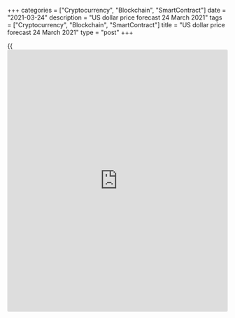 +++
categories = ["Cryptocurrency", "Blockchain", "SmartContract"]
date = "2021-03-24"
description = "US dollar price forecast 24 March 2021"
tags = ["Cryptocurrency", "Blockchain", "SmartContract"]
title = "US dollar price forecast 24 March 2021"
type = "post"
+++

{{<iframe id="large-banner" src="https://www.bounty.group/#slide=26.0" width="100%" height="600" scrolling="no" style="border: 0px solid rgb(216, 221, 230); border-radius: 3px;">}}

2021-03-24

2021-03-24

Dollar has the key. Forecast as of 24.03.2021Dmitri Demidenko

The pandemic seems to have been over. But it still has a significant
impact on Forex. Europe is preparing for the third wave, and the euro-
area PMI will hardly recover soon. Where will the [EURUSD][1] go? Let us
discuss the Forex outlook and make up a trading plan.

## Weekly US dollar fundamental forecast

Everyone makes mistakes. Some get away with it, and others have to pay a
high price. Donald Trump didn’t recognize the pandemic in the beginning,
which caused 550,000 deaths in the US. As a result, Trump lost the
presidential election, and the US dollar significantly weakened. Slow
vaccination and EU mistakes in the vaccine roll-out sent the euro down
to the November lows. I am afraid the single European currency could
continue falling.

According to Penn Wharton research, if 25% of Americans refuse
vaccinations and the level of social activity rises to 70% of the pre-
pandemic, 4.6 million people in the US may be infected with the COVID-19
in 2021. In Europe, there can be much more new cases, as the vaccination
is progressing very slowly, and the alleged side effects from
AstraZeneca drugs seriously scared the population. The faster is the
roll-out of the vaccine, the higher is the economic growth rate, and the
stronger is the local currency. The [EURUSD][1] downtrend proves it.

In late March, 127.1 million people (38.7% of the population) received
at least one dose in the US; in the EU - only 59.2 million (13.2%). The
US GDP forecasts have naturally increased compared to late 2020. The
euro-area growth forecasts have been downgraded. And the leading growth
of the US economy compared to the G10 countries is the key to the dollar
strengthening.

### GDP forecasts



 _Source_ _: Nordea Markets_

### Dynamic of USD and expected growth of US GDP compared to other
countries

 _Source_ _: Nordea Markets_

Europe faces an increase in the number of infections, hospitalizations,
and deaths, preparing for the third wave of the pandemic and seriously
frightened by the story of AstraZeneca. France and Germany are extending
lockdowns, and the European Union is limiting the export of vaccines
produced on its territory. Is it possible in such conditions to count on
the PMI rebound?

The release of Markit's Purchasing Managers' Index was initially
presented as the highlight of the week ending March 26. According to
Bloomberg experts, the euro-area manufacturing PMI will decline from
57.9 to 57.7 in March. Services PMI will increase from 45.7 to 46 but
will remain below the critical mark of 50, which indicates a contraction
of the sector. By contrast, the US PMI can well increase amid rapid
vaccinations and massive fiscal stimulus. The growth gap between the US
and the euro area will widen, pressing the [EURUSD][1] down.

### Weekly [EURUSD][1] trading plan

My trading ideas to sell the pair [on the rise to 1.199][2] and add to
shorts if the price fails to break out the [red line at 1.193][3] have
been profitable. But it is the case when I am not happy with the correct
forecast. I am an optimist and used to believe that the pandemic will
end sooner. However, it doesn’t seem so. The downside targets at 1.18,
1.176, and 1.172, marked in the previous forecasts, are getting closer.
The PMI data will give a clue on the [EURUSD][1] future price movements.



## Price chart of EURUSD in real time mode

The content of this article reflects the author’s opinion and does not
necessarily reflect the official position of LiteForex. The material
published on this page is provided for informational purposes only and
should not be considered as the provision of investment advice for the
purposes of Directive 2004/39/EC.

Rate this article:

{{value}}

( {{count}} {{title}} )

   1. my.liteforex.com/trading/chart?symbol=EURUSD&returnUrl=true
   2. www.liteforex.com/blog/analysts-opinions/euro-if-being-fed-forecast-as-of-11032021/
   3. www.liteforex.com/blog/analysts-opinions/euro-is-sad-about-lost-summer-forecast-as-of-22032021/